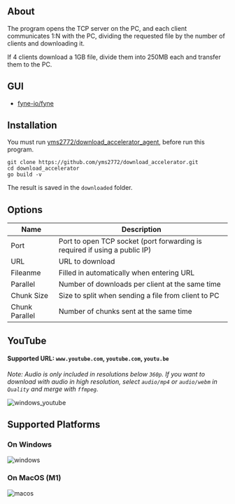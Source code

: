 ## About
The program opens the TCP server on the PC, and each client communicates 1:N with the PC, dividing the requested file by the number of clients and downloading it.

If 4 clients download a 1GB file, divide them into 250MB each and transfer them to the PC.

## GUI
- [fyne-io/fyne](https://github.com/fyne-io/fyne)

## Installation
You must run [yms2772/download_accelerator_agent](https://github.com/yms2772/download_accelerator_agent), before run this program.
```
git clone https://github.com/yms2772/download_accelerator.git
cd download_accelerator
go build -v
```
The result is saved in the `downloaded` folder.

## Options
|Name|Description|
|------|---|
|Port|Port to open TCP socket (port forwarding is required if using a public IP)|
|URL|URL to download|
|Fileanme|Filled in automatically when entering URL|
|Parallel|Number of downloads per client at the same time|
|Chunk Size|Size to split when sending a file from client to PC|
|Chunk Parallel|Number of chunks sent at the same time|

## YouTube
#### Supported URL: `www.youtube.com`, `youtube.com`, `youtu.be`
*Note: Audio is only included in resolutions below `360p`. If you want to download with audio in high resolution, select `audio/mp4` or `audio/webm` in `Quality` and merge with `ffmpeg`.*

![windows_youtube](https://user-images.githubusercontent.com/6222645/220338480-39738426-f40c-4495-9465-2959709ae2a3.png)

## Supported Platforms
### On Windows
![windows](https://user-images.githubusercontent.com/6222645/219873230-d1bed6e8-6144-4948-8027-72a1160cd299.png)

### On MacOS (M1)
![macos](https://user-images.githubusercontent.com/6222645/219873286-0fd4d8bd-a1e4-41f0-8c16-045288d6d76f.png)

